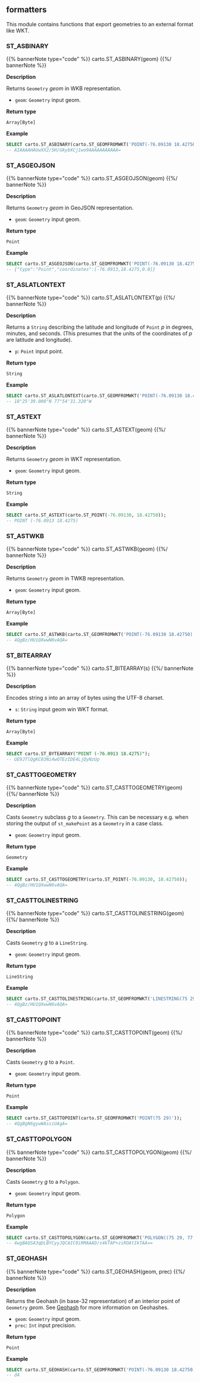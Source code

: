 ## formatters

<div class="badges"><div class="core"></div></div>

This module contains functions that export geometries to an external format like WKT.

### ST_ASBINARY

{{% bannerNote type="code" %}}
carto.ST_ASBINARY(geom)
{{%/ bannerNote %}}

**Description**

Returns `Geometry` _geom_ in WKB representation.

* `geom`: `Geometry` input geom.

**Return type**

`Array[Byte]`

**Example**

```sql
SELECT carto.ST_ASBINARY(carto.ST_GEOMFROMWKT('POINT(-76.09130 18.42750)'));
-- AIAAAAHAUwXX2/SH/UAybXCj1wo9AAAAAAAAAAA=
```

### ST_ASGEOJSON

{{% bannerNote type="code" %}}
carto.ST_ASGEOJSON(geom)
{{%/ bannerNote %}}

**Description**

Returns `Geometry` _geom_ in GeoJSON representation.

* `geom`: `Geometry` input geom.

**Return type**

`Point`

**Example**

```sql
SELECT carto.ST_ASGEOJSON(carto.ST_GEOMFROMWKT('POINT(-76.09130 18.42750)'));
-- {"type":"Point","coordinates":[-76.0913,18.4275,0.0]}
```

### ST_ASLATLONTEXT

{{% bannerNote type="code" %}}
carto.ST_ASLATLONTEXT(p)
{{%/ bannerNote %}}

**Description**

Returns a `String` describing the latitude and longitude of `Point` _p_ in degrees, minutes, and seconds. (This presumes that the units of the coordinates of _p_ are latitude and longitude).

* `p`: `Point` input point.

**Return type**

`String`

**Example**

```sql
SELECT carto.ST_ASLATLONTEXT(carto.ST_GEOMFROMWKT('POINT(-76.09130 18.42750)'));
-- 18°25'39.000"N 77°54'31.320"W
```

### ST_ASTEXT

{{% bannerNote type="code" %}}
carto.ST_ASTEXT(geom)
{{%/ bannerNote %}}

**Description**

Returns `Geometry` _geom_ in WKT representation.

* `geom`: `Geometry` input geom.

**Return type**

`String`

**Example**

```sql
SELECT carto.ST_ASTEXT(carto.ST_POINT(-76.09130, 18.42750));
-- POINT (-76.0913 18.4275)
```

### ST_ASTWKB

{{% bannerNote type="code" %}}
carto.ST_ASTWKB(geom)
{{%/ bannerNote %}}

**Description**

Returns `Geometry` _geom_ in TWKB representation.

* `geom`: `Geometry` input geom.

**Return type**

`Array[Byte]`

**Example**

```sql
SELECT carto.ST_ASTWKB(carto.ST_GEOMFROMWKT('POINT(-76.09130 18.42750)'));
-- 4QgBz/HU1QXwwN6vAQA=
```

### ST_BITEARRAY

{{% bannerNote type="code" %}}
carto.ST_BITEARRAY(s)
{{%/ bannerNote %}}

**Description**

Encodes string _s_ into an array of bytes using the UTF-8 charset.

* `s`: `String` input geom win WKT format.

**Return type**

`Array[Byte]`

**Example**

```sql
SELECT carto.ST_BYTEARRAY("POINT (-76.0913 18.4275)");
-- UE9JTlQgKC03Ni4wOTEzIDE4LjQyNzUp
```

### ST_CASTTOGEOMETRY

{{% bannerNote type="code" %}}
carto.ST_CASTTOGEOMETRY(geom)
{{%/ bannerNote %}}

**Description**

Casts `Geometry` subclass _g_ to a `Geometry`. This can be necessary e.g. when storing the output of `st_makePoint` as a `Geometry` in a case class.

* `geom`: `Geometry` input geom.

**Return type**

`Geometry`

**Example**

```sql
SELECT carto.ST_CASTTOGEOMETRY(carto.ST_POINT(-76.09130, 18.42750));
-- 4QgBz/HU1QXwwN6vAQA=
```

### ST_CASTTOLINESTRING

{{% bannerNote type="code" %}}
carto.ST_CASTTOLINESTRING(geom)
{{%/ bannerNote %}}

**Description**

Casts `Geometry` _g_ to a `LineString`.

* `geom`: `Geometry` input geom.

**Return type**

`LineString`

**Example**

```sql
SELECT carto.ST_CASTTOLINESTRING(carto.ST_GEOMFROMWKT('LINESTRING(75 29,77 29,77 27, 75 29)'));
-- 4QgBz/HU1QXwwN6vAQA=
```

### ST_CASTTOPOINT

{{% bannerNote type="code" %}}
carto.ST_CASTTOPOINT(geom)
{{%/ bannerNote %}}

**Description**

Casts `Geometry` _g_ to a `Point`.

* `geom`: `Geometry` input geom.

**Return type**

`Point`

**Example**

```sql
SELECT carto.ST_CASTTOPOINT(carto.ST_GEOMFROMWKT('POINT(75 29)'));
-- 4QgBgN6gywWAssiUAgA=
```

### ST_CASTTOPOLYGON

{{% bannerNote type="code" %}}
carto.ST_CASTTOPOLYGON(geom)
{{%/ bannerNote %}}

**Description**

Casts `Geometry` _g_ to a `Polygon`.

* `geom`: `Geometry` input geom.

**Return type**

`Polygon`

**Example**

```sql
SELECT carto.ST_CASTTOPOLYGON(carto.ST_GEOMFROMWKT('POLYGON((75 29, 77 29, 77 27, 75 29))'));
-- 4wgBAQSA3qDLBYCyyJQCAIC0iRMAAAD/s4kTAP+ziROAtIkTAA==
```

### ST_GEOHASH

{{% bannerNote type="code" %}}
carto.ST_GEOHASH(geom, prec)
{{%/ bannerNote %}}

**Description**

Returns the Geohash (in base-32 representation) of an interior point of `Geometry` _geom_. See [Geohash](https://www.geomesa.org/documentation/stable/user/appendix/utils.html#geohash) for more information on Geohashes.

* `geom`: `Geometry` input geom.
* `prec`: `Int` input precision.

**Return type**

`Point`

**Example**

```sql
SELECT carto.ST_GEOHASH(carto.ST_GEOMFROMWKT('POINT(-76.09130 18.42750)'), 8);
-- d4
```